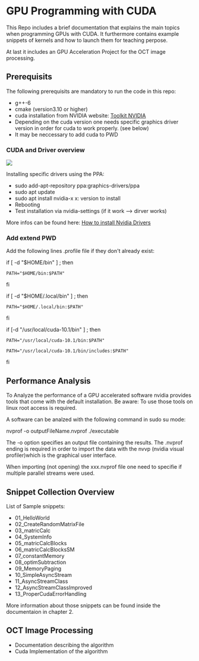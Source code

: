 # GPU Programming with CUDA

This Repo includes a brief documentation that explains the main topics when programming GPUs with CUDA. It furthermore contains example snippets of kernels and how to launch them for teaching perpose.

At last it includes an GPU Acceleration Project for the OCT image processing.

## Prerequisits
The following prerequisits are mandatory to run the code in this repo:
*	g++-6
*	cmake (version3.10 or higher)
*	cuda installation from NVIDIA website: [Toolkit NVIDIA](https://developer.nvidia.com/cuda-downloads)
*	Depending on the cuda version one needs specific graphics driver version in order for cuda to work properly. (see below)
*	It may be neccessary to add cuda to PWD

### CUDA and Driver overview
[<img src="https://gitlab.ti.bfh.ch/optoLab/gpu_algorithms/raw/master/installSettings/CudaToolVersionDriverOverview.png">]()

Installing specific drivers using the PPA:
*	sudo add-apt-repository ppa:graphics-drivers/ppa
*	sudo apt update
*	sudo apt install nvidia-x
	x: version to install
*	Rebooting
*	Test installation via nvidia-settings (if it work --> dirver works)

More infos can be found here: [How to install Nvidia Drivers](https://linuxconfig.org/how-to-install-the-nvidia-drivers-on-ubuntu-18-04-bionic-beaver-linux)

### Add extend PWD
Add the following lines .profile file if they don't already exist:

if [ -d "$HOME/bin" ] ; then

    PATH="$HOME/bin:$PATH"

fi


if [ -d "$HOME/.local/bin" ] ; then

    PATH="$HOME/.local/bin:$PATH"

fi

if [-d "/usr/local/cuda-10.1/bin" ] ; then

	PATH="/usr/local/cuda-10.1/bin:$PATH"

	PATH="/usr/local/cuda-10.1/bin/includes:$PATH"

fi


## Performance Analysis

To Analyze the performance of a GPU accelerated software nvidia provides tools that come with the default installation. Be aware: To use those tools on linux root access is required.

A software can be analzed with the following command in sudo su mode:

nvprof -o outputFileName.nvprof ./executable

The -o option specifies an output file containing the results. The .nvprof ending is required in order to import the data with the nvvp (nvidia visual profiler)which is the graphical user interface.

When importing (not opening) the xxx.nvprof file one need to specifie if multiple parallel streams were used.

## Snippet Collection Overview

List of Sample snippets:
*	01_HelloWorld
*	02_CreateRandomMatrixFile
*	03_matricCalc
*	04_SystemInfo
*	05_matricCalcBlocks
*	06_matricCalcBlocksSM
*	07_constantMemory
*	08_optimSubtraction
*	09_MemoryPaging
*	10_SimpleAsyncStream
*	11_AsyncStreamClass
*	12_AsyncStreamClassImproved
*	13_ProperCudaErrorHandling


More information about those snippets can be found inside the documentaion in chapter 2.

## OCT Image Processing

*	Documentation describing the algorithm
*	Cuda Implementation of the algorithm 

